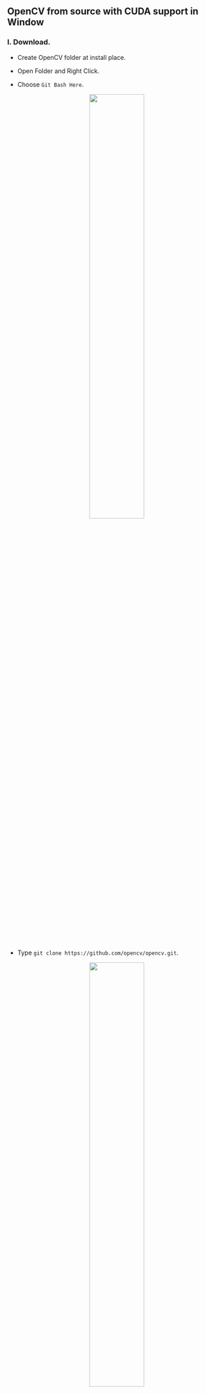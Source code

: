 ## OpenCV from source with CUDA support in Window

### I. Download.

- Create OpenCV folder at install place.

- Open Folder and Right Click.

- Choose `Git Bash Here`.
<p align="center">
  <img width="50%" height="50%" src="https://i.imgur.com/1l8Jy5Z.png">
</p>

- Type `git clone https://github.com/opencv/opencv.git`.
<p align="center">
  <img width="50%" height="50%" src="https://i.imgur.com/fmBWacp.png">
</p>

- Type `git clone https://github.com/opencv/opencv_contrib.git`.
<p align="center">
  <img width="50%" height="50%" src="https://i.imgur.com/JCeDERJ.png">
</p>

- **Change Version (Optional):**
  - Use Git Bash in downloaded `opencv` folder Type `git checkout 4.4.0`.
  <p align="center">
    <img width="50%" height="50%" src="https://i.imgur.com/IzPcVdU.png">
  </p>
  
  - Use Git Bash in downloaded `opencv-contrib` folder Type `git checkout 4.4.0`.
  **Note:** Must be same version with above opencv version.
  <p align="center">
    <img width="50%" height="50%" src="https://i.imgur.com/OxAcxx8.png">
  </p>
  
### II. Install.

- Create build folder in OpenCV root folder.
<p align="center">
  <img width="50%" height="50%" src="https://i.imgur.com/n5HyWdb.png">
</p>

- Open CMake. Set `Source code` is the downloaded opencv and `Where to build the binaries` is the build folder.
<p align="center">
  <img width="50%" height="50%" src="https://i.imgur.com/wGOntHd.png">
</p>

- Click `Configure`. Choose Visual Studio version and `Optional platfrom for generator` is `x64`. Click `Finish`.
<p align="center">
  <img width="50%" height="50%" src="https://i.imgur.com/4v4kl8r.png">
</p>

- Select `ENABLE_FAST_MATH`, `OPENCV_DNN_CUDA`, `WITH_CUDA`.
<p align="center">
  <img width="50%" height="50%" src="https://i.imgur.com/iEMPEzM.png">
</p>

-	In `OPENCV_EXTRA_MODULES_PATH` Click on `...` sign and choose the downloaded **opencv_contrib/modules**.
<p align="center">
  <img width="50%" height="50%" src="https://i.imgur.com/HCBBep2.png">
</p>

- Click `Configure`.

- Select `CUDA_FAST_MATH`.

- In CUDA_ARCH_BIN select compatible compute architectures for your model of GPU or all. Check the Compute capability (version) table [here](https://en.wikipedia.org/wiki/CUDA)
<p align="center">
  <img width="50%" height="50%" src="https://i.imgur.com/4I3aZJb.png">
</p>

- Click `Configure` again.

- `Generate`.
<p align="center">
  <img width="50%" height="50%" src="https://i.imgur.com/ei3lu5o.png">
</p>

- Close Cmake then go to **build** folder and open the `OpenCV.sln`.

-	Choose `Debug` or `Release` mode with `x64`.
<p align="center">
  <img src="https://i.imgur.com/ciyy7ry.png">
</p>

- Open solution explorer at right hand side. Expand the CmakeTargets. Right click on `ALL_BUILD` and select `build`.
<p align="center">
  <img  src="https://i.imgur.com/p02uyCX.png">
</p>

- Wait `ALL_BUILD` building complete. Then build the `INSTALL`.
- Set Path:
  - Open `Window + R` type `sysdm.cpl`
  
  - Open `Advanced` Tab.
  
  - `Environment Variables...`  
  
  -  In `System Variables` Tab find `Path`:
    <p align="center">
      <img width="50%" height="50%" src="https://i.imgur.com/6CYg60Q.png">
    </p>
  
  - Click `New` and Add the OpenCV_Directory/build/install/x64/vc15/bin 
  <p align="center">
    <img width="50%" height="50%" src="https://i.imgur.com/v97CPZq.png">
  </p>
  
  -  `Ok` 
  
  -  `Apply`
  
- Done!
